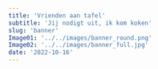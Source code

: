 ```yaml
---
title: 'Vrienden aan tafel'
subtitle: 'Jij nodigt uit, ik kom koken'
slug: 'banner'
Image01: '../../images/banner_round.png'
Image02: '../../images/banner_full.jpg'
date: '2022-10-16'
---
```


